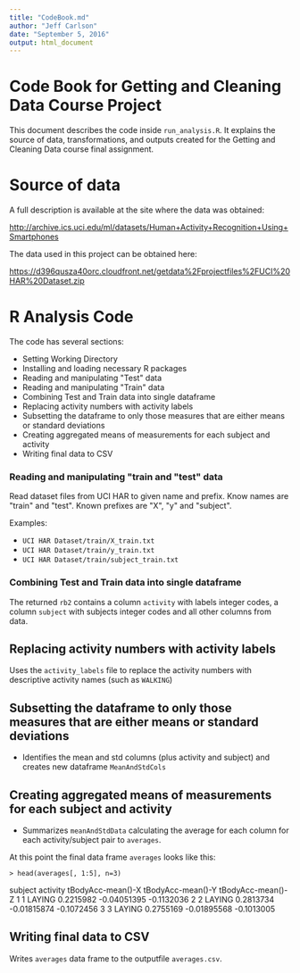 ```yaml
---
title: "CodeBook.md"
author: "Jeff Carlson"
date: "September 5, 2016"
output: html_document
---
```


# Code Book for Getting and Cleaning Data Course Project

This document describes the code inside `run_analysis.R`. It explains the source of data, transformations, and outputs created for the Getting and Cleaning Data course final assignment.

# Source of data

A full description is available at the site where the data was obtained:

http://archive.ics.uci.edu/ml/datasets/Human+Activity+Recognition+Using+Smartphones

The data used in this project can be obtained here:

https://d396qusza40orc.cloudfront.net/getdata%2Fprojectfiles%2FUCI%20HAR%20Dataset.zip

# R Analysis Code

The code has several sections:

* Setting Working Directory
* Installing and loading necessary R packages
* Reading and manipulating "Test" data
* Reading and manipulating "Train" data
* Combining Test and Train data into single dataframe
* Replacing activity numbers with activity labels
* Subsetting the dataframe to only those measures that are either means or standard deviations
* Creating aggregated means of measurements for each subject and activity 
* Writing final data to CSV


### Reading and manipulating "train and "test" data

Read dataset files from UCI HAR to given name and prefix. Know names are "train" and "test". Known prefixes are "X", "y" and "subject".

Examples:

* `UCI HAR Dataset/train/X_train.txt`
* `UCI HAR Dataset/train/y_train.txt`
* `UCI HAR Dataset/train/subject_train.txt`

### Combining Test and Train data into single dataframe

The returned `rb2` contains a column `activity` with labels integer codes, a column `subject` with subjects integer codes and all other columns from data.


## Replacing activity numbers with activity labels

Uses the `activity_labels` file to replace the activity numbers with descriptive activity names (such as  `WALKING`)

## Subsetting the dataframe to only those measures that are either means or standard deviations

* Identifies the mean and std columns (plus activity and subject) and creates new dataframe `MeanAndStdCols`

## Creating aggregated means of measurements for each subject and activity 

* Summarizes `meanAndStdData` calculating the average for each column for each activity/subject pair to `averages`.

At this point the final data frame `averages` looks like this:

    > head(averages[, 1:5], n=3)
  subject activity tBodyAcc-mean()-X tBodyAcc-mean()-Y tBodyAcc-mean()-Z
1       1   LAYING         0.2215982       -0.04051395        -0.1132036
2       2   LAYING         0.2813734       -0.01815874        -0.1072456
3       3   LAYING         0.2755169       -0.01895568        -0.1013005


## Writing final data to CSV

Writes `averages` data frame to the outputfile `averages.csv`.
